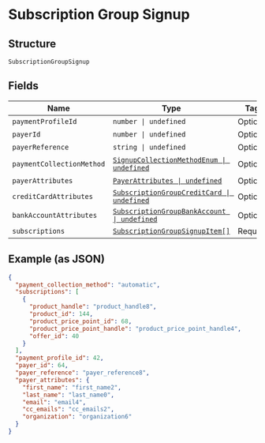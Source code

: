 
# Subscription Group Signup

## Structure

`SubscriptionGroupSignup`

## Fields

| Name | Type | Tags | Description |
|  --- | --- | --- | --- |
| `paymentProfileId` | `number \| undefined` | Optional | - |
| `payerId` | `number \| undefined` | Optional | - |
| `payerReference` | `string \| undefined` | Optional | - |
| `paymentCollectionMethod` | [`SignupCollectionMethodEnum \| undefined`](../../doc/models/signup-collection-method-enum.md) | Optional | **Default**: `SignupCollectionMethodEnum.Automatic` |
| `payerAttributes` | [`PayerAttributes \| undefined`](../../doc/models/payer-attributes.md) | Optional | - |
| `creditCardAttributes` | [`SubscriptionGroupCreditCard \| undefined`](../../doc/models/subscription-group-credit-card.md) | Optional | - |
| `bankAccountAttributes` | [`SubscriptionGroupBankAccount \| undefined`](../../doc/models/subscription-group-bank-account.md) | Optional | - |
| `subscriptions` | [`SubscriptionGroupSignupItem[]`](../../doc/models/subscription-group-signup-item.md) | Required | - |

## Example (as JSON)

```json
{
  "payment_collection_method": "automatic",
  "subscriptions": [
    {
      "product_handle": "product_handle8",
      "product_id": 144,
      "product_price_point_id": 68,
      "product_price_point_handle": "product_price_point_handle4",
      "offer_id": 40
    }
  ],
  "payment_profile_id": 42,
  "payer_id": 64,
  "payer_reference": "payer_reference8",
  "payer_attributes": {
    "first_name": "first_name2",
    "last_name": "last_name0",
    "email": "email4",
    "cc_emails": "cc_emails2",
    "organization": "organization6"
  }
}
```

